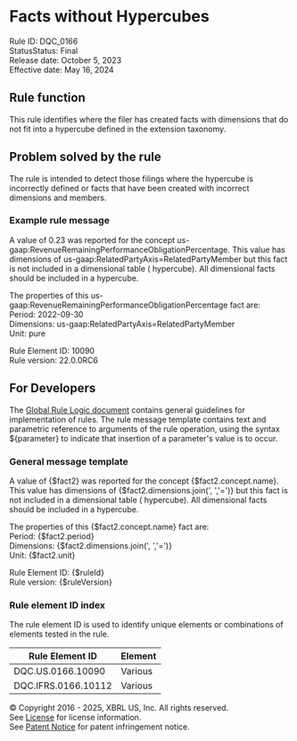 # Facts without Hypercubes  
Rule ID: DQC_0166  
StatusStatus: Final  
Release date: October 5, 2023  
Effective date: May 16, 2024  
  
## Rule function
This rule identifies where the filer has created facts with dimensions that do not fit into a hypercube defined in the extension taxonomy.

## Problem solved by the rule  
The rule is intended to detect those filings where the hypercube is incorrectly defined or facts that have been created with incorrect dimensions and members.    

### Example rule message
A value of 0.23 was reported for the concept us-gaap:RevenueRemainingPerformanceObligationPercentage.  This value has dimensions of  us-gaap:RelatedPartyAxis=RelatedPartyMember but this fact is not included in a dimensional table ( hypercube). All dimensional facts should be included in a hypercube.  

The properties of this us-gaap:RevenueRemainingPerformanceObligationPercentage fact are:  
Period: 2022-09-30  
Dimensions: us-gaap:RelatedPartyAxis=RelatedPartyMember  
Unit: pure  

Rule Element ID: 10090  
Rule version: 22.0.0RC6

## For Developers  
The [Global Rule Logic document](https://github.com/DataQualityCommittee/dqc_us_rules/blob/master/docs/GlobalRuleLogic.md) contains general guidelines for implementation of rules. The rule message template contains text and parametric reference to arguments of the rule operation, using the syntax ${parameter} to indicate that insertion of a parameter's value is to occur. 

### General message template
A value of {$fact2} was reported for the concept {$fact2.concept.name}.  This value has dimensions of  {$fact2.dimensions.join(', ','=')} but this fact is not included in a dimensional table ( hypercube). All dimensional facts should be included in a hypercube.  

The properties of this {$fact2.concept.name} fact are:  
Period: {$fact2.period}  
Dimensions: {$fact2.dimensions.join(', ','=')}  
Unit: {$fact2.unit}  
  
Rule Element ID: {$ruleId}  
Rule version: {$ruleVersion}

### Rule element ID index  
The rule element ID is used to identify unique elements or combinations of elements tested in the rule.

|Rule Element ID|Element|
|--- |--- |
| DQC.US.0166.10090 | Various |
| DQC.IFRS.0166.10112 | Various |

© Copyright 2016 - 2025, XBRL US, Inc. All rights reserved.   
See [License](https://xbrl.us/dqc-license) for license information.  
See [Patent Notice](https://xbrl.us/dqc-patent) for patent infringement notice.  